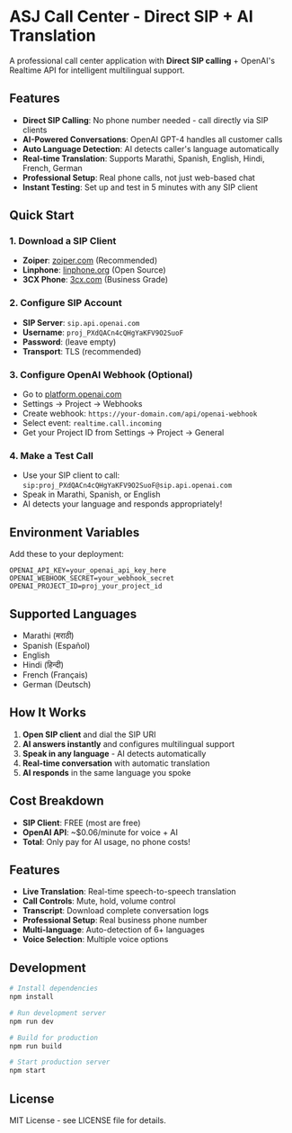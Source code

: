 # ASJ Call Center - Direct SIP + AI Translation

A professional call center application with **Direct SIP calling** + OpenAI's Realtime API for intelligent multilingual support.

## Features

- **Direct SIP Calling**: No phone number needed - call directly via SIP clients
- **AI-Powered Conversations**: OpenAI GPT-4 handles all customer calls
- **Auto Language Detection**: AI detects caller's language automatically
- **Real-time Translation**: Supports Marathi, Spanish, English, Hindi, French, German
- **Professional Setup**: Real phone calls, not just web-based chat
- **Instant Testing**: Set up and test in 5 minutes with any SIP client

## Quick Start

### 1. Download a SIP Client
- **Zoiper**: [zoiper.com](https://www.zoiper.com/en/voip-softphone/download/current) (Recommended)
- **Linphone**: [linphone.org](https://www.linphone.org/technical-corner/linphone) (Open Source)
- **3CX Phone**: [3cx.com](https://www.3cx.com/phone-system/clients/) (Business Grade)

### 2. Configure SIP Account
- **SIP Server**: `sip.api.openai.com`
- **Username**: `proj_PXdQACn4cQHgYaKFV9O2SuoF`
- **Password**: (leave empty)
- **Transport**: TLS (recommended)

### 3. Configure OpenAI Webhook (Optional)
- Go to [platform.openai.com](https://platform.openai.com)
- Settings → Project → Webhooks
- Create webhook: `https://your-domain.com/api/openai-webhook`
- Select event: `realtime.call.incoming`
- Get your Project ID from Settings → Project → General

### 4. Make a Test Call
- Use your SIP client to call: `sip:proj_PXdQACn4cQHgYaKFV9O2SuoF@sip.api.openai.com`
- Speak in Marathi, Spanish, or English
- AI detects your language and responds appropriately!

## Environment Variables

Add these to your deployment:

```
OPENAI_API_KEY=your_openai_api_key_here
OPENAI_WEBHOOK_SECRET=your_webhook_secret
OPENAI_PROJECT_ID=proj_your_project_id
```

## Supported Languages

- Marathi (मराठी)
- Spanish (Español)
- English
- Hindi (हिन्दी)
- French (Français)
- German (Deutsch)

## How It Works

1. **Open SIP client** and dial the SIP URI
2. **AI answers instantly** and configures multilingual support  
3. **Speak in any language** - AI detects automatically
4. **Real-time conversation** with automatic translation
5. **AI responds** in the same language you spoke

## Cost Breakdown

- **SIP Client**: FREE (most are free)
- **OpenAI API**: ~$0.06/minute for voice + AI
- **Total**: Only pay for AI usage, no phone costs!

## Features

- **Live Translation**: Real-time speech-to-speech translation
- **Call Controls**: Mute, hold, volume control
- **Transcript**: Download complete conversation logs
- **Professional Setup**: Real business phone number
- **Multi-language**: Auto-detection of 6+ languages
- **Voice Selection**: Multiple voice options

## Development

```bash
# Install dependencies
npm install

# Run development server
npm run dev

# Build for production
npm run build

# Start production server
npm start
```

## License

MIT License - see LICENSE file for details.